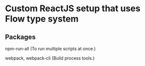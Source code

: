 <h1>Custom ReactJS setup that uses Flow type system </h1>

## Packages

npm-run-all (To run multiple scripts at once.)

webpack, webpack-cli (Build process tools.)
